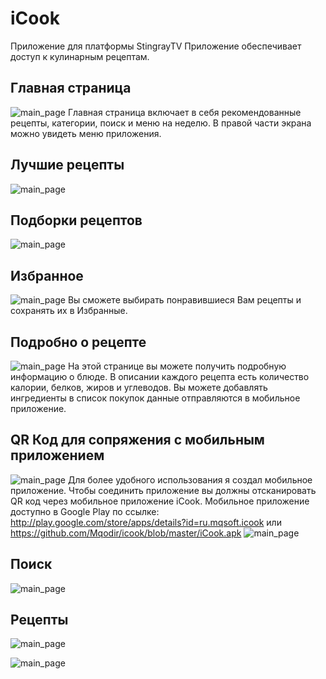 # iCook
Приложение для платформы StingrayTV
Приложение обеспечивает доступ к кулинарным рецептам.
## Главная страница
![main_page](http://icookserver.000webhostapp.com/screenshots/main.png)
Главная страница включает в себя рекомендованные рецепты, категории, поиск и меню на неделю. В правой части экрана можно увидеть меню приложения.
## Лучшие рецепты
![main_page](http://icookserver.000webhostapp.com/screenshots/top.png)
## Подборки рецептов
![main_page](http://icookserver.000webhostapp.com/screenshots/compilation.png)
## Избранное
![main_page](http://icookserver.000webhostapp.com/screenshots/fav.png)
Вы сможете выбирать понравившиеся Вам рецепты и сохранять их в Избранные. 
## Подробно о рецепте
![main_page](http://icookserver.000webhostapp.com/screenshots/item_view.png)
На этой странице вы можете получить подробную информацию о блюде. В описании каждого рецепта есть количество калории, белков, жиров и углеводов. Вы можете добавлять ингредиенты в список покупок данные отправляются в мобильное приложение.
## QR Код для сопряжения с мобильным приложением
![main_page](http://icookserver.000webhostapp.com/screenshots/qr_code_to_connect.png)
Для более удобного использования я создал мобильное приложение. Чтобы соединить приложение вы должны отсканировать QR код через мобильное приложение iСook.
Mобильное приложение доступно в Google Play по ссылке: http://play.google.com/store/apps/details?id=ru.mqsoft.icook или https://github.com/Mqodir/icook/blob/master/iCook.apk
![main_page](http://icookserver.000webhostapp.com/screenshots/app/AllScreanShots.jpg)
## Поиск
![main_page](http://icookserver.000webhostapp.com/screenshots/search.png)
## Рецепты
![main_page](http://icookserver.000webhostapp.com/screenshots/search.png)

![main_page](http://icookserver.000webhostapp.com/screenshots/category.png)
